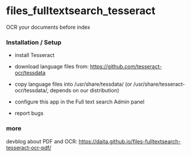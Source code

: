 # files_fulltextsearch_tesseract
OCR your documents before index

### Installation / Setup

- install Tesseract

- download language files from: https://github.com/tesseract-ocr/tessdata

- copy language files into /usr/share/tessdata/ (or /usr/share/tesseract-ocr/tessdata/, depends on our distribution)

- configure this app in the Full text search Admin panel

- report bugs


### more

devblog about PDF and OCR: https://daita.github.io/files-fulltextsearch-tesseract-ocr-pdf/

